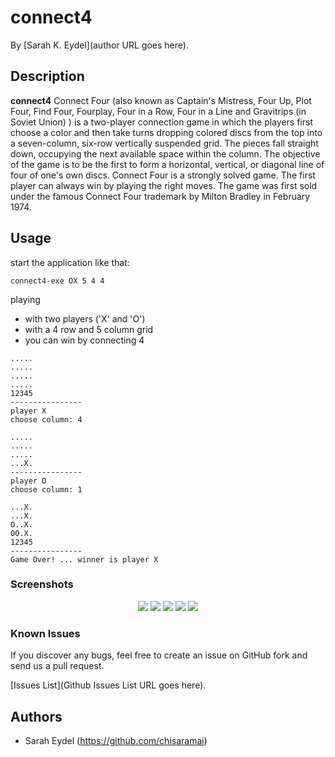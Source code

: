 
# connect4
<!-- If you'd like to use a logo instead uncomment this code and remove the text above this line

  

-->

By [Sarah K. Eydel](author URL goes here).


## Description
**connect4** Connect Four (also known as Captain's Mistress, Four Up, Plot Four, Find Four, Fourplay, Four in a Row, Four in a Line and Gravitrips (in Soviet Union) ) is a two-player connection game in which the players first choose a color and then take turns dropping colored discs from the top into a seven-column, six-row vertically suspended grid. The pieces fall straight down, occupying the next available space within the column. The objective of the game is to be the first to form a horizontal, vertical, or diagonal line of four of one's own discs. Connect Four is a strongly solved game. The first player can always win by playing the right moves.
The game was first sold under the famous Connect Four trademark by Milton Bradley in February 1974.


## Usage

start the application like that:

```console
connect4-exe OX 5 4 4
```
playing
+ with two players ('X' and 'O') 
+ with a 4 row and 5 column grid
+ you can win by connecting 4

```console
.....
.....
.....
.....
12345
----------------
player X
choose column: 4
```


```console
.....
.....
.....
...X.
----------------
player O
choose column: 1
```

```console
...X.
...X.
O..X.
OO.X.
12345
----------------
Game Over! ... winner is player X
```
### Screenshots

<p align="center">
  <img src="https://github.com/FuncPrg/grp07-abgabe/blob/master/screenshot/shot3.png?raw=true"/>
  <img src="https://github.com/FuncPrg/grp07-abgabe/blob/master/screenshot/shot4.png?raw=true"/>
  <img src="https://github.com/FuncPrg/grp07-abgabe/blob/master/screenshot/shot5.png?raw=true"/>
  <img src="https://github.com/FuncPrg/grp07-abgabe/blob/master/screenshot/shot6.png?raw=true"/>
  <img src="https://github.com/FuncPrg/grp07-abgabe/blob/master/screenshot/shot7.png?raw=true"/>
</p>

### Known Issues

If you discover any bugs, feel free to create an issue on GitHub fork and
send us a pull request.

[Issues List](Github Issues List URL goes here).

## Authors

* Sarah Eydel (https://github.com/chisaramai)
